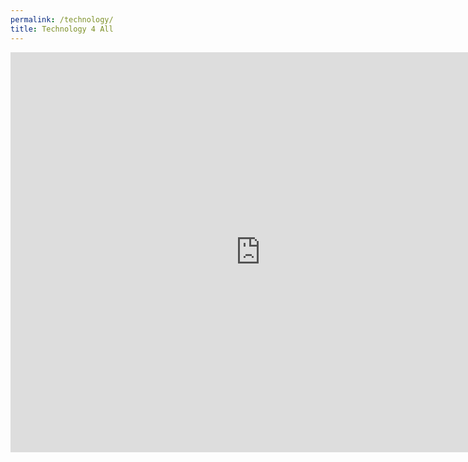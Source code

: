 ```yaml
---
permalink: /technology/
title: Technology 4 All
---
```

<div class="responsive-wrap" markdown="0">
<iframe src="https://meet.jit.si/twishasampleroom" width="800" height="640" frameborder="0" marginheight="0" marginwidth="0">Loading…</iframe>
</div>

